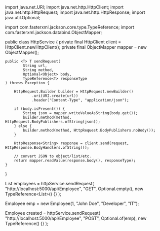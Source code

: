 import java.net.URI;
import java.net.http.HttpClient;
import java.net.http.HttpRequest;
import java.net.http.HttpResponse;
import java.util.Optional;

import com.fasterxml.jackson.core.type.TypeReference;
import com.fasterxml.jackson.databind.ObjectMapper;

public class HttpService {
    private final HttpClient client = HttpClient.newHttpClient();
    private final ObjectMapper mapper = new ObjectMapper();

    public <T> T sendRequest(
            String url,
            String method,
            Optional<Object> body,
            TypeReference<T> responseType
    ) throws Exception {

        HttpRequest.Builder builder = HttpRequest.newBuilder()
                .uri(URI.create(url))
                .header("Content-Type", "application/json");

        if (body.isPresent()) {
            String json = mapper.writeValueAsString(body.get());
            builder.method(method, HttpRequest.BodyPublishers.ofString(json));
        } else {
            builder.method(method, HttpRequest.BodyPublishers.noBody());
        }

        HttpResponse<String> response = client.send(request, HttpResponse.BodyHandlers.ofString());

        // convert JSON to object/list/etc.
        return mapper.readValue(response.body(), responseType);
    }
}



List<Employee> employees = httpService.sendRequest(
    "http://localhost:5000/api/Employee",
    "GET",
    Optional.empty(),
    new TypeReference<List<Employee>>() {}
);




Employee emp = new Employee(1, "John Doe", "Developer", "IT");

Employee created = httpService.sendRequest(
    "http://localhost:5000/api/Employee",
    "POST",
    Optional.of(emp),
    new TypeReference<Employee>() {}
);
